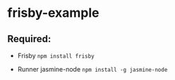 frisby-example
==============

Required:
---

- Frisby
```npm install frisby```

- Runner jasmine-node
```npm install -g jasmine-node```